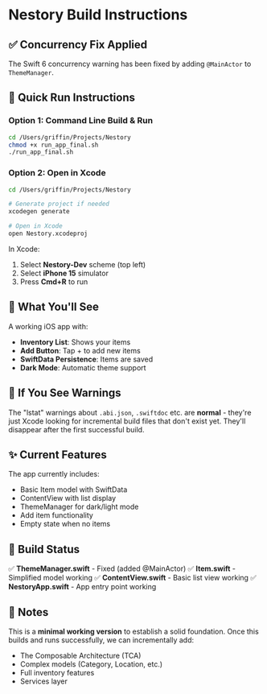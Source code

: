 # Nestory Build Instructions

## ✅ Concurrency Fix Applied

The Swift 6 concurrency warning has been fixed by adding `@MainActor` to `ThemeManager`.

## 🏃 Quick Run Instructions

### Option 1: Command Line Build & Run
```bash
cd /Users/griffin/Projects/Nestory
chmod +x run_app_final.sh
./run_app_final.sh
```

### Option 2: Open in Xcode
```bash
cd /Users/griffin/Projects/Nestory

# Generate project if needed
xcodegen generate

# Open in Xcode
open Nestory.xcodeproj
```

In Xcode:
1. Select **Nestory-Dev** scheme (top left)
2. Select **iPhone 15** simulator
3. Press **Cmd+R** to run

## 📱 What You'll See

A working iOS app with:
- **Inventory List**: Shows your items
- **Add Button**: Tap + to add new items
- **SwiftData Persistence**: Items are saved
- **Dark Mode**: Automatic theme support

## 🔧 If You See Warnings

The "lstat" warnings about `.abi.json`, `.swiftdoc` etc. are **normal** - they're just Xcode looking for incremental build files that don't exist yet. They'll disappear after the first successful build.

## ✨ Current Features

The app currently includes:
- Basic Item model with SwiftData
- ContentView with list display
- ThemeManager for dark/light mode
- Add item functionality
- Empty state when no items

## 🎯 Build Status

✅ **ThemeManager.swift** - Fixed (added @MainActor)
✅ **Item.swift** - Simplified model working
✅ **ContentView.swift** - Basic list view working
✅ **NestoryApp.swift** - App entry point working

## 📝 Notes

This is a **minimal working version** to establish a solid foundation. Once this builds and runs successfully, we can incrementally add:
- The Composable Architecture (TCA)
- Complex models (Category, Location, etc.)
- Full inventory features
- Services layer
